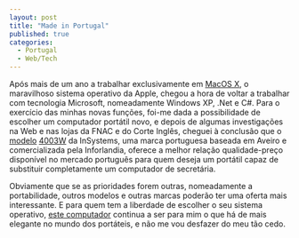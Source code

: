 ```yaml
---
layout: post
title: "Made in Portugal"
published: true
categories:
  - Portugal
  - Web/Tech
---
```


Após mais de um ano a trabalhar exclusivamente em [MacOS X], o
maravilhoso sistema operativo da Apple, chegou a hora de voltar a
trabalhar com tecnologia Microsoft, nomeadamente Windows XP, .Net e C\#.
Para o exercício das minhas novas funções, foi-me dada a possibilidade
de escolher um computador portátil novo, e depois de algumas
investigações na Web e nas lojas da FNAC e do Corte Inglês, cheguei à
conclusão que o [modelo][] [4003W] da InSystems, uma marca portuguesa
baseada em Aveiro e comercializada pela Inforlandia, oferece a melhor
relação qualidade-preço disponível no mercado português para quem deseja
um portátil capaz de substituir completamente um computador de
secretária.

Obviamente que se as prioridades forem outras, nomeadamente a
portabilidade, outros modelos e outras marcas poderão ter uma oferta
mais interessante. E para quem tem a liberdade de escolher o seu sistema
operativo, [este computador] continua a ser para mim o que há de mais
elegante no mundo dos portáteis, e não me vou desfazer do meu tão cedo.

  [MacOS X]: http://www.apple.com/macosx
  [modelo]: http://www.inforlandia.pt/catalogo/detalhes_produto.php?id=102100#
  [4003W]: http://www.inforlandia.pt/catalogo/detalhes_produto.php?id=102105
  [este computador]: http://www.apple.com/powerbook/index17.html
